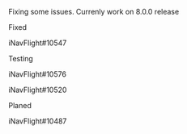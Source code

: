 Fixing some issues. Currenly work on 8.0.0 release

Fixed

iNavFlight#10547

Testing

iNavFlight#10576

iNavFlight#10520

Planed

iNavFlight#10487
